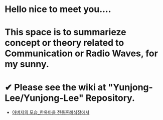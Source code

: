 # Hello nice to meet you....

# This space is to summarieze concept or theory related to Communication or Radio Waves, for my sunny.

# ✔ Please see the wiki at "Yunjong-Lee/Yunjong-Lee" Repository.
 
- [아버지의 모습_한옥마을 전통혼례식장에서](https://www.youtube.com/watch?v=yv5YoxpTPtg)
